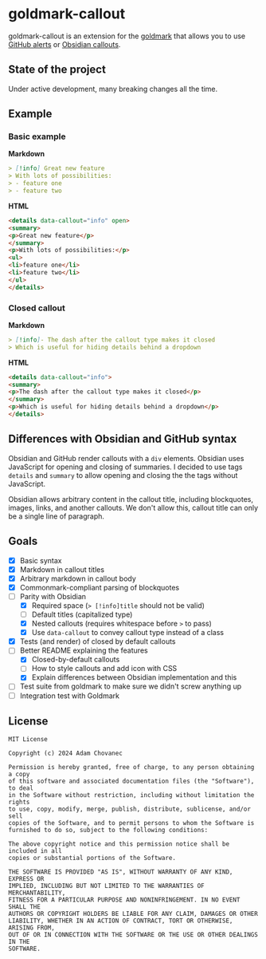 # goldmark-callout

goldmark-callout is an extension for the
[goldmark](http://github.com/yuin/goldmark) that allows you to use [GitHub
alerts](https://docs.github.com/en/get-started/writing-on-github/getting-started-with-writing-and-formatting-on-github/basic-writing-and-formatting-syntax#alerts)
or [Obsidian
callouts](https://help.obsidian.md/Editing+and+formatting/Callouts).

## State of the project

Under active development, many breaking changes all the time.

## Example

### Basic example

**Markdown**

```markdown
> [!info] Great new feature
> With lots of possibilities:
> - feature one
> - feature two
```

**HTML**

```html
<details data-callout="info" open>
<summary>
<p>Great new feature</p>
</summary>
<p>With lots of possibilities:</p>
<ul>
<li>feature one</li>
<li>feature two</li>
</ul>
</details>
```

### Closed callout

**Markdown**

```markdown
> [!info]- The dash after the callout type makes it closed
> Which is useful for hiding details behind a dropdown
```

**HTML**

```html
<details data-callout="info">
<summary>
<p>The dash after the callout type makes it closed</p>
</summary>
<p>Which is useful for hiding details behind a dropdown</p>
</details>
```

## Differences with Obsidian and GitHub syntax

Obsidian and GitHub render callouts with a `div` elements. Obsidian uses
JavaScript for opening and closing of summaries. I decided to use tags `details`
and `summary` to allow opening and closing the the tags without JavaScript.

Obsidian allows arbitrary content in the callout title, including blockquotes,
images, links, and another callouts. We don't allow this, callout title can only
be a single line of paragraph.



## Goals

- [x] Basic syntax
- [x] Markdown in callout titles
- [x] Arbitrary markdown in callout body
- [x] Commonmark-compliant parsing of blockquotes
- [ ] Parity with Obsidian
  - [x] Required space (`> [!info]title` should not be valid)
  - [ ] Default titles (capitalized type)
  - [x] Nested callouts (requires whitespace before `>` to pass)
  - [x] Use `data-callout` to convey callout type instead of a class
- [x] Tests (and render) of closed by default callouts
- [ ] Better README explaining the features
  - [x] Closed-by-default callouts
  - [ ] How to style callouts and add icon with CSS
  - [x] Explain differences between Obsidian implementation and this
- [ ] Test suite from goldmark to make sure we didn't screw anything up
- [ ] Integration test with Goldmark

## License

```
MIT License

Copyright (c) 2024 Adam Chovanec

Permission is hereby granted, free of charge, to any person obtaining a copy
of this software and associated documentation files (the "Software"), to deal
in the Software without restriction, including without limitation the rights
to use, copy, modify, merge, publish, distribute, sublicense, and/or sell
copies of the Software, and to permit persons to whom the Software is
furnished to do so, subject to the following conditions:

The above copyright notice and this permission notice shall be included in all
copies or substantial portions of the Software.

THE SOFTWARE IS PROVIDED "AS IS", WITHOUT WARRANTY OF ANY KIND, EXPRESS OR
IMPLIED, INCLUDING BUT NOT LIMITED TO THE WARRANTIES OF MERCHANTABILITY,
FITNESS FOR A PARTICULAR PURPOSE AND NONINFRINGEMENT. IN NO EVENT SHALL THE
AUTHORS OR COPYRIGHT HOLDERS BE LIABLE FOR ANY CLAIM, DAMAGES OR OTHER
LIABILITY, WHETHER IN AN ACTION OF CONTRACT, TORT OR OTHERWISE, ARISING FROM,
OUT OF OR IN CONNECTION WITH THE SOFTWARE OR THE USE OR OTHER DEALINGS IN THE
SOFTWARE.
```
